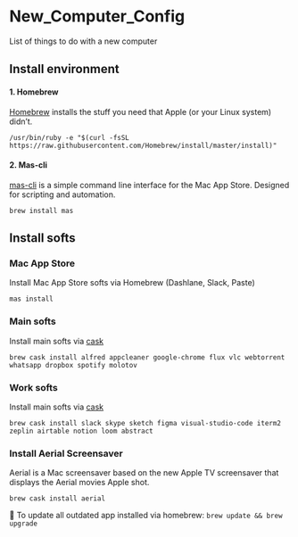 # New_Computer_Config
List of things to do with a new computer

## Install environment

#### 1. Homebrew
[Homebrew](https://brew.sh) installs the stuff you need that Apple (or your Linux system) didn’t.

```
/usr/bin/ruby -e "$(curl -fsSL https://raw.githubusercontent.com/Homebrew/install/master/install)"
```

#### 2. Mas-cli
[mas-cli](https://github.com/mas-cli/mas) is a simple command line interface for the Mac App Store. Designed for scripting and automation.

```
brew install mas
```

## Install softs

### Mac App Store
Install Mac App Store softs via Homebrew (Dashlane, Slack, Paste)

```
mas install
```

### Main softs
Install main softs via [cask](https://caskroom.github.io/search)

```
brew cask install alfred appcleaner google-chrome flux vlc webtorrent whatsapp dropbox spotify molotov
```

### Work softs
Install main softs via [cask](https://caskroom.github.io/search)

```
brew cask install slack skype sketch figma visual-studio-code iterm2 zeplin airtable notion loom abstract
```

### Install Aerial Screensaver
Aerial is a Mac screensaver based on the new Apple TV screensaver that displays the Aerial movies Apple shot.

```
brew cask install aerial
```

📝 To update all outdated app installed via homebrew: `brew update && brew upgrade`
